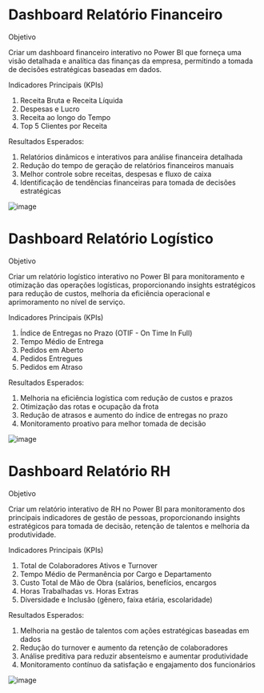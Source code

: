 # Dashboard Relatório Financeiro 

Objetivo

Criar um dashboard financeiro interativo no Power BI que forneça uma visão detalhada e analítica das finanças da empresa, permitindo a tomada de decisões estratégicas baseadas em dados.

Indicadores Principais (KPIs)

1. Receita Bruta e Receita Líquida
2. Despesas e Lucro
3. Receita ao longo do Tempo
4. Top 5 Clientes por Receita

Resultados Esperados:

1. Relatórios dinâmicos e interativos para análise financeira detalhada
2. Redução do tempo de geração de relatórios financeiros manuais
3. Melhor controle sobre receitas, despesas e fluxo de caixa
4. Identificação de tendências financeiras para tomada de decisões estratégicas

![image](https://github.com/user-attachments/assets/8f86114f-47f6-426b-be94-3a815026d46f)

# Dashboard Relatório Logístico

Objetivo

Criar um relatório logístico interativo no Power BI para monitoramento e otimização das operações logísticas, proporcionando insights estratégicos para redução de custos, melhoria da eficiência operacional e aprimoramento no nível de serviço.

Indicadores Principais (KPIs)

1. Índice de Entregas no Prazo (OTIF - On Time In Full)
2. Tempo Médio de Entrega
3. Pedidos em Aberto
4. Pedidos Entregues
5. Pedidos em Atraso

Resultados Esperados:

1. Melhoria na eficiência logística com redução de custos e prazos
2. Otimização das rotas e ocupação da frota
3. Redução de atrasos e aumento do índice de entregas no prazo
4. Monitoramento proativo para melhor tomada de decisão

![image](https://github.com/user-attachments/assets/a6fbf1a9-c7a0-491a-99ea-fcf5c2874c51)

# Dashboard Relatório RH

Objetivo

Criar um relatório interativo de RH no Power BI para monitoramento dos principais indicadores de gestão de pessoas, proporcionando insights estratégicos para tomada de decisão, retenção de talentos e melhoria da produtividade.

Indicadores Principais (KPIs)

1. Total de Colaboradores Ativos e Turnover
2. Tempo Médio de Permanência por Cargo e Departamento
3. Custo Total de Mão de Obra (salários, benefícios, encargos
4. Horas Trabalhadas vs. Horas Extras
5. Diversidade e Inclusão (gênero, faixa etária, escolaridade)

Resultados Esperados:

1. Melhoria na gestão de talentos com ações estratégicas baseadas em dados
2. Redução do turnover e aumento da retenção de colaboradores
3. Análise preditiva para reduzir absenteísmo e aumentar produtividade
4. Monitoramento contínuo da satisfação e engajamento dos funcionários

   
![image](https://github.com/user-attachments/assets/512de593-f7ab-4d05-baa8-17564ef66af4)

